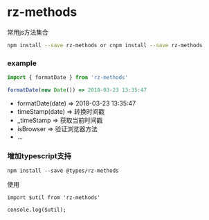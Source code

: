 # rz-methods
常用js方法集合

```sh
npm install --save rz-methods or cnpm install --save rz-methods
```

### example
```JavaScript
import { formatDate } from 'rz-methods'

formatDate(new Date()) => 2018-03-23 13:35:47

```

- formatDate(date)  => 2018-03-23 13:35:47
- timeStamp(date) => 转换时间戳
- _timeStamp => 获取当前时间戳
- isBrowser => 验证浏览器方法
- ...

### 增加typescript支持

```
npm install --save @types/rz-methods
```
使用 

```
import $util from 'rz-methods'

console.log($util);
```